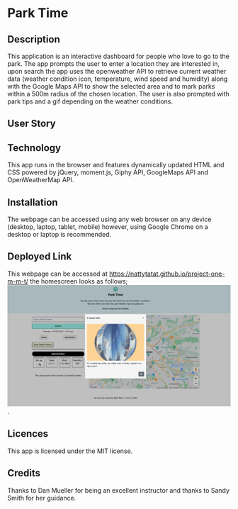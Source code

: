 # Park Time

## Description
This application is an interactive dashboard for people who love to go to the park. The app prompts the user to enter a location they are interested in, upon search the app uses the openweather API to retrieve current weather data (weather condition icon, temperature, wind speed and humidity) along with the Google Maps API to show the selected area and to mark parks within a 500m radius of the chosen location. The user is also prompted with park tips and a gif depending on the weather conditions.

## User Story


## Technology
This app runs in the browser and features dynamically updated HTML and CSS powered by jQuery, moment.js, Giphy API, GoogleMaps API and OpenWeatherMap API.

## Installation
The webpage can be accessed using any web browser on any device (desktop, laptop, tablet, mobile) however, using Google Chrome on a desktop or laptop is recommended.

## Deployed Link
This webpage can be accessed at https://nattytatat.github.io/project-one-m-m-t/ the homescreen looks as follows; ![Homepage](./images/Park-Time-Screenshot.png).

## Licences
This app is licensed under the MIT license.

## Credits
Thanks to Dan Mueller for being an excellent instructor and thanks to Sandy Smith for her guidance.